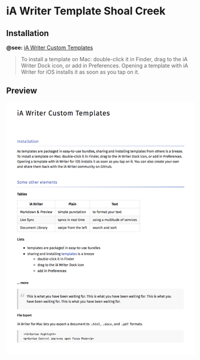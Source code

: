 # iA Writer Template Shoal Creek

## Installation

**@see:** [iA Writer Custom Templates](https://ia.net/writer/templates/)

> To install a template on Mac: double-click it in Finder, drag to the iA Writer Dock icon, or add in Preferences. Opening a template with iA Writer for iOS installs it as soon as you tap on it.

## Preview

<img src="shoalcreek.png" width="600" alt="Template Preview">
